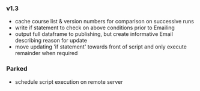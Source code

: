 ### v1.3

* cache course list & version numbers for comparison on successive runs
* write if statement to check on above conditions prior to Emailing
* output full dataframe to publishing, but create informative Email describing reason for update
* move updating 'if statement' towards front of script and only execute remainder when required 


### Parked
* schedule script execution on remote server
